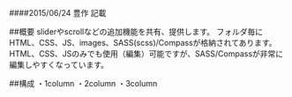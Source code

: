 ####2015/06/24 豊作 記載


##概要
sliderやscrollなどの追加機能を共有、提供します。
フォルダ毎にHTML、CSS、JS、images、SASS(scss)/Compassが格納されてあります。
HTML、CSS、JSのみでも使用（編集）可能ですが、SASS/Compassが非常に編集しやすくなっています。


##構成
・1column
・2column
・3column
